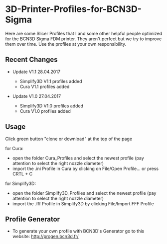 # 3D-Printer-Profiles-for-BCN3D-Sigma

Here are some Slicer Profiles that I and some other helpful people optimized for the BCN3D Sigma FDM printer.
They aren't perfect but we try to improve them over time.
Use the profiles at your own responsibility.

## Recent Changes

- Update V1.1 28.04.2017
  - Simplify3D V1.1 profiles added
  - Cura V1.1 profiles added

- Update V1.0 27.04.2017
  - Simplify3D V1.0 profiles added
  - Cura V1.0 profiles added
  
  
## Usage

Click green button "clone or download" at the top of the page

for Cura:
- open the folder Cura_Profiles and select the newest profile (pay attention to select the right nozzle diameter)
- import the .ini Profile in Cura by clicking on File/Open Profile... or press CRTL + C

for Simplify3D:
- open the folder Simplify3D_Profiles and select the newest profile (pay attention to select the right nozzle diameter)
- import the .fff Profile in Simplify3D by clicking File/Import FFF Profile


## Profile Generator
- To generate your own profile with BCN3D's Generator go to this website:
  http://progen.bcn3d.fr/
